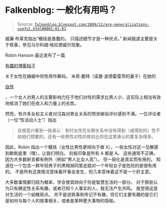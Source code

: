 <!--yml

类别：未分类

日期：2024-05-12 21:41:28

-->

# Falkenblog: 一般化有用吗？

> Source: [`falkenblog.blogspot.com/2009/12/are-generalizations-useful.html#0001-01-01`](http://falkenblog.blogspot.com/2009/12/are-generalizations-useful.html#0001-01-01)

威廉·布莱克指出“概括是愚蠢的。 只描述细节才是一种优点。” 新闻报道主要是关于轶事，参见马尔科姆·格拉德威尔现象。

Robin Hanson 最近发布了一篇

[有趣的博客帖子](http://www.overcomingbias.com/2009/12/married-sex.html#comments)

关于女性在婚姻中将性用作筹码。 米奇·戴特（诺曼·波德霍雷茨的妻子）在她的

[自传](http://www.amazon.com/Old-Wifes-Tale-Seven-Decades/dp/0060394285)

，一个女人对男人的主要影响力在于他们对性的需求比男人少，这实际上相当有效地抵消了她们在收入和力量上的劣势。

然而，有许多女权主义者对汉森对男女关系的愤世嫉俗评价感到不满。一位评论者（一位“性活动人士”）指出

> 会很高兴看到一些承认：有时女性在长期关系中没有得到（或得到的）性不如他们想要的。还有一些男性对性的体验比你在这里承认的要复杂得多。

因此，Robin 指出一个概括（女性比男性更倾向于做 X），一些女性对这一见解感到歇斯底里（嘿），让我们明白。 刻板印象是所有 A 都是 A。 这些通常不正确，因为大多数断言都有例外（例如“男人比女人高”）。 但一般化是真实而有用的。 知道在一个包含一群年轻男子的黑暗胡同里走路对一个年轻女子是危险的是很有用的。 不是所有这类情况意味着坏事会发生，但几率意味着这不是一个好主意。

大多数事情都归结为概率，学会使其倾向于你是智慧生活的一部分。 对于那些认为只有确定性关系有趣，或者已知个人事实的人，我无法产生共鸣。 我觉得这是对生活的一个幼稚观点。 并不是说轶事和传记不有趣，但它们主要有趣的是它们是如何与每个人的故事相关，或者是某种更大事物的隐喻。
